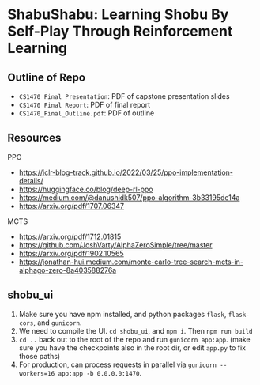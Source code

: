 # ShabuShabu:  Learning Shobu By Self-Play Through Reinforcement Learning

## Outline of Repo
- `CS1470 Final Presentation`: PDF of capstone presentation slides
- `CS1470 Final Report`: PDF of final report
- `CS1470_Final_Outline.pdf`: PDF of outline

## Resources
PPO
- https://iclr-blog-track.github.io/2022/03/25/ppo-implementation-details/
- https://huggingface.co/blog/deep-rl-ppo
- https://medium.com/@danushidk507/ppo-algorithm-3b33195de14a
- https://arxiv.org/pdf/1707.06347

MCTS
- https://arxiv.org/pdf/1712.01815
- https://github.com/JoshVarty/AlphaZeroSimple/tree/master
- https://arxiv.org/pdf/1902.10565
- https://jonathan-hui.medium.com/monte-carlo-tree-search-mcts-in-alphago-zero-8a403588276a

## shobu_ui
1. Make sure you have npm installed, and python packages `flask`, `flask-cors`, and
`gunicorn`.
2. We need to compile the UI. `cd shobu_ui`, and `npm i`. Then `npm run build`
3. `cd ..` back out to the root of the repo and run `gunicorn app:app`. (make sure you have the checkpoints
also in the root dir, or edit `app.py` to fix those paths)
4. For production, can process requests in parallel via `gunicorn --workers=16 app:app -b 0.0.0.0:1470`.

<!-- ## Progress/design choices
- PPO
    - Board representation decisions
    - Model output decisions
    - PPO framework
    - Runs into instability issues due to lack of exploration
- MCTS
    - Board representation decisions
    - Model output decisions
    - Parallelized game simulations
    - Playout cap randomization
    - Parallel training and simulation
    - Rolling window of training samples
    - Increase complexity of policy/value heads
    - Dirichlet noise based on branch factor
    - Explorer for debugging mcts/model
    - Determining optimal rollout value during training
    - Exploration bonus hyperparameter for early exploration when values are poor
    - Loss function weighting to priortize value function -->